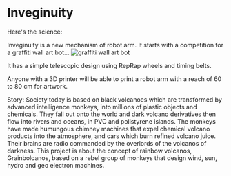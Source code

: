 # Inveginuity

Here's the science:

Inveginuity is a new mechanism of robot arm. It starts with a competition for a graffiti wall art bot...
![graffiti wall art bot](https://github.com/SwedenDigTec/Inveginuity/assets/162095228/de3dfc4e-b003-4de5-9e66-1adba1aba888)

It has a simple telescopic design using RepRap wheels and timing belts.

Anyone with a 3D printer will be able to print a robot arm with a reach of 60 to 80 cm for artwork. 

Story:
Society today is based on black volcanoes which are transformed by advanced intelligence monkeys, into millions of plastic objects and chemicals. They fall out onto the world and dark volcano derivatives then flow into rivers and oceans, in PVC and polistyrene islands.
The monkeys have made humungous chimney machines that expel chemical volcano products into the atmosphere, and cars which burn refined volcano juice. Their brains are radio commanded by the overlords of the volcanos of darkness.
This project is about the concept of rainbow volcanos, Grainbolcanos, based on a rebel group of monkeys that design wind, sun, hydro and geo electron machines. 
